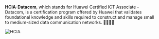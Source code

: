 **HCIA-Datacom**, which stands for Huawei Certified ICT Associate - Datacom, is a certification program offered by Huawei that validates foundational knowledge and skills required to construct and manage small to medium-sized data communication networks. 🏅🌐🔌💡

![HCIA](./Data%20Communications%20Networking/Images/HCIA2.jpg)